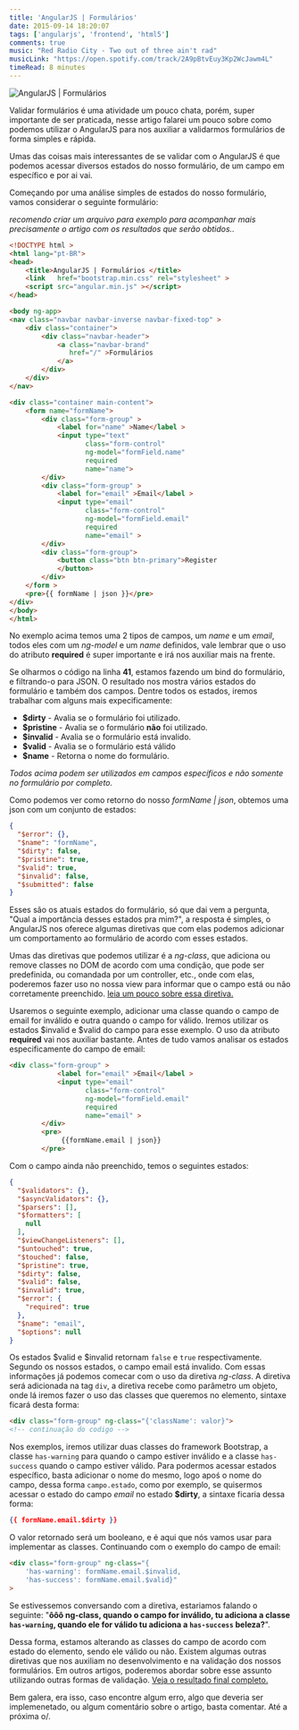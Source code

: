 ```yaml
---
title: 'AngularJS | Formulários'
date: 2015-09-14 18:20:07
tags: ['angularjs', 'frontend', 'html5']
comments: true
music: "Red Radio City - Two out of three ain't rad"
musicLink: "https://open.spotify.com/track/2A9pBtvEuy3Kp2WcJawm4L"
timeRead: 8 minutes
---
```


<img src="/images/posts/angularjs-forms.png" alt="AngularJS | Formulários" title="AngularJS | Formulários">

Validar formulários é uma atividade um pouco chata, porém, super importante de ser praticada, nesse artigo falarei um pouco sobre como podemos utilizar o AngularJS para nos auxiliar a validarmos formulários de forma simples e rápida.

<!--more-->

Umas das coisas mais interessantes de se validar com o AngularJS é que podemos acessar diversos estados do nosso formulário, de um campo em específico e por ai vai.

Começando por uma análise simples de estados do nosso formulário, vamos considerar o seguinte formulário: 

*recomendo criar um arquivo para exemplo para acompanhar mais precisamente o artigo com os resultados que serão obtidos..*
```html
<!DOCTYPE html >
<html lang="pt-BR">
<head>
	<title>AngularJS | Formulários </title>
	<link   href="bootstrap.min.css" rel="stylesheet" >
	<script src="angular.min.js" ></script>
</head>

<body ng-app>
<nav class="navbar navbar-inverse navbar-fixed-top" >
	<div class="container">
		<div class="navbar-header">
			<a class="navbar-brand"
			   href="/" >Formulários
			</a>
		</div>
	</div>
</nav>

<div class="container main-content">
	<form name="formName">
		<div class="form-group" >
			<label for="name" >Name</label >
			<input type="text"
			       class="form-control"
			       ng-model="formField.name"
			       required
			       name="name">
		</div>
		<div class="form-group" >
			<label for="email" >Email</label >
			<input type="email"
			       class="form-control"
			       ng-model="formField.email"
			       required
			       name="email" >
		</div>
		<div class="form-group">
			<button class="btn btn-primary">Register
			</button>
		</div>
	</form >
	<pre>{{ formName | json }}</pre>
</div>
</body>
</html>	
```

No exemplo acima temos uma 2 tipos de campos, um *name* e um *email*, todos eles com um *ng-model* e um *name* definidos, vale lembrar que o uso do atributo **required** é super importante e irá nos auxiliar mais na frente. 

Se olharmos o código na linha **41**, estamos fazendo um bind do formulário, e filtrando-o para JSON. O resultado nos mostra vários estados do formulário e também dos campos. Dentre todos os estados, iremos trabalhar com alguns mais expecificamente: 

- **$dirty** - Avalia se o formulário foi utilizado.
- **$pristine** - Avalia se o formulário **não** foi utilizado.
- **$invalid** - Avalia se o formulário está invalido.
- **$valid** - Avalia se o formulário está válido
- **$name** -  Retorna o nome do formulário. 

*Todos acima podem ser utilizados em campos específicos e não somente no formulário por completo.*

Como podemos ver como retorno do nosso *formName | json*, obtemos uma json com um conjunto de estados: 
```json
{
  "$error": {},
  "$name": "formName",
  "$dirty": false,
  "$pristine": true,
  "$valid": true,
  "$invalid": false,
  "$submitted": false
}

```

Esses são os atuais estados do formulário, só que dai vem a pergunta, "Qual a importância desses estados pra mim?", a resposta é simples, o AngularJS nos oferece algumas diretivas que com elas podemos adicionar um comportamento ao formulário de acordo com esses estados. 

Umas das diretivas que podemos utilizar é a *ng-class*, que adiciona ou remove classes no DOM de acordo com uma condição, que pode ser predefinida, ou comandada por um controller, etc., onde com elas, poderemos fazer uso no nossa view para informar que o campo está ou não corretamente preenchido. [leia um pouco sobre essa diretiva.](https://docs.angularjs.org/api/ng/directive/ngClass)

Usaremos o seguinte exemplo, adicionar uma classe quando o campo de email for inválido e outra quando o campo for válido. Iremos utilizar os estados $invalid e $valid do campo para esse exemplo. O uso da atributo **required** vai nos auxiliar bastante. Antes de tudo vamos analisar os estados especificamente do campo de email:

```html
<div class="form-group" >
			<label for="email" >Email</label >
			<input type="email"
			       class="form-control"
			       ng-model="formField.email"
			       required
			       name="email" >
		</div>
		<pre>
			 {{formName.email | json}}
		</pre>
```

Com o campo ainda não preenchido, temos o seguintes estados:

```json
{
  "$validators": {},
  "$asyncValidators": {},
  "$parsers": [],
  "$formatters": [
    null
  ],
  "$viewChangeListeners": [],
  "$untouched": true,
  "$touched": false,
  "$pristine": true,
  "$dirty": false,
  "$valid": false,
  "$invalid": true,
  "$error": {
    "required": true
  },
  "$name": "email",
  "$options": null
}
```

Os estados $valid e $invalid retornam `false` e `true` respectivamente. Segundo os nossos estados, o campo email está invalido. Com essas informações já podemos comecar com o uso da diretiva *ng-class*. A diretiva será adicionada na tag `div`, a diretiva recebe como parâmetro um objeto, onde lá iremos fazer o uso das classes que queremos no elemento, sintaxe ficará desta forma: 

```html 
<div class="form-group" ng-class="{'className': valor}">
<!-- continuação do codigo -->
```

Nos exemplos, iremos utilizar duas classes do framework Bootstrap, a classe `has-warning` para quando o campo estiver inválido e a classe `has-success` quando o campo estiver válido. Para podermos acessar estados específico, basta adicionar o nome do mesmo, logo apoś o nome do campo, dessa forma `campo.estado`, como por exemplo, se quisermos acessar o estado do campo *email* no estado **$dirty**, a sintaxe ficaria dessa forma: 

```json 
{{ formName.email.$dirty }}
```

O valor retornado será um booleano, e é aqui que nós vamos usar para implementar as classes. Continuando com o exemplo do campo de email: 

```html
<div class="form-group" ng-class="{
	'has-warning': formName.email.$invalid, 
	'has-success': formName.email.$valid}"
>
```

Se estivessemos conversando com a diretiva, estariamos falando o seguinte: "**ôôô ng-class, quando o campo for inválido, tu adiciona a classe `has-warning`, quando ele for válido tu adiciona a `has-success` beleza?**".

Dessa forma, estamos alterando as classes do campo de acordo com estado do elemento, sendo ele válido ou não. Existem algumas outras diretivas que nos auxiliam no desenvolvimento e na validação dos nossos formulários. Em outros artigos, poderemos abordar sobre esse assunto utilizando outras formas de validação. [Veja o resultado final completo.](https://github.com/felipesousa/theme-hexo-blogger/blob/master/code-example/angular-js-forms.html)

Bem galera, era isso, caso encontre algum erro, algo que deveria ser implemenetado, ou algum comentário sobre o artigo, basta comentar. Até a próxima o/.